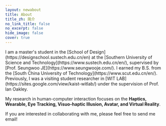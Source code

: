 ```yaml
---
layout: newabout
title: About
title_zh: 简介
no_link_title: false
no_excerpt: false
hide_image: false
cover: true
---
```


<!--author-->
<div class="content-wrapper" markdown="1">
<div class="en-content" markdown="1">
I am a master's student in the [School of Design](https://designschool.sustech.edu.cn/en) at the [Southern University of Science and Technology](https://www.sustech.edu.cn/en/), supervised by
[Prof. Seungwoo JE](https://www.seungwooje.com/). I earned my B.S. from the [South China University of Technology](https://www.scut.edu.cn/en/). Previously, I was a visiting student researcher in [WIT LAB](https://sites.google.com/view/kaist-witlab/) under the supervision of Prof. Ian Oakley.

My research in human-computer interaction focuses on the **Haptics, Wearable, Eye Tracking, Visuo-haptic Illusion, Avatar, and Virtual Reality**.

If you are interested in collaborating with me, please feel free to send me email!
</div>

<div class="zh-content" markdown="1" style="display: none;">
我是[南方科技大学](https://www.sustech.edu.cn/)[设计学院](https://designschool.sustech.edu.cn/cn)的硕士研究生，师从[诸胜宇（Seungwoo Je）教授](https://www.seungwooje.com/)。我在[华南理工大学](https://www.scut.edu.cn/)获得了学士学位。之前，我在 [WIT LAB](https://sites.google.com/view/kaist-witlab/) 担任访问学生研究员，由 Ian Oakley 教授指导。

我的人机交互研究主要集中在**触觉设备、可穿戴设备、眼动追踪、视触觉错觉、化身以及虚拟现实**等方向。

如果您对合作感兴趣，欢迎随时与我联系！
</div>
</div>
